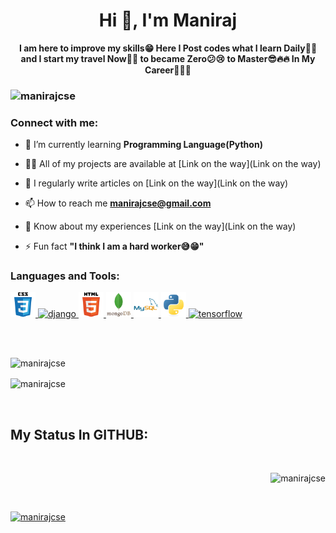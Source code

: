 <h1 align="center">Hi 👋, I'm Maniraj</h1>
<p align="center"><b>I am here to improve my skills😁 Here I Post codes what I learn Daily👀🔥 and I start my travel Now🐾😍 to became Zero😕😢 to Master😎🔥🔥 In My Career💪✨💥</b></p>

<h3 align="left"> <img src="https://komarev.com/ghpvc/?username=manirajcse&label=Profile%20views&color=0e75b6&style=flat" alt="manirajcse" /> </h3>

<h3 align="left">Connect with me:</h3>
<p align="left"></p>

- 🌱 I’m currently learning **Programming Language(Python)**

- 👨‍💻 All of my projects are available at [Link on the way](Link on the way)

- 📝 I regularly write articles on [Link on the way](Link on the way)

- 📫 How to reach me **manirajcse@gmail.com**

- 📄 Know about my experiences [Link on the way](Link on the way)

- ⚡ Fun fact **"I think I am a hard worker😅😁"**

<h3 align="left">Languages and Tools:</h3>
<p align="left"> <a href="https://www.w3schools.com/css/" target="_blank" rel="noreferrer"> <img src="https://raw.githubusercontent.com/devicons/devicon/master/icons/css3/css3-original-wordmark.svg" alt="css3" width="40" height="40"/> </a> <a href="https://www.djangoproject.com/" target="_blank" rel="noreferrer"> <img src="https://cdn.worldvectorlogo.com/logos/django.svg" alt="django" width="40" height="40"/> </a> <a href="https://www.w3.org/html/" target="_blank" rel="noreferrer"> <img src="https://raw.githubusercontent.com/devicons/devicon/master/icons/html5/html5-original-wordmark.svg" alt="html5" width="40" height="40"/> </a> <a href="https://www.mongodb.com/" target="_blank" rel="noreferrer"> <img src="https://raw.githubusercontent.com/devicons/devicon/master/icons/mongodb/mongodb-original-wordmark.svg" alt="mongodb" width="40" height="40"/> </a> <a href="https://www.mysql.com/" target="_blank" rel="noreferrer"> <img src="https://raw.githubusercontent.com/devicons/devicon/master/icons/mysql/mysql-original-wordmark.svg" alt="mysql" width="40" height="40"/> </a> <a href="https://www.python.org" target="_blank" rel="noreferrer"> <img src="https://raw.githubusercontent.com/devicons/devicon/master/icons/python/python-original.svg" alt="python" width="40" height="40"/> </a> <a href="https://www.tensorflow.org" target="_blank" rel="noreferrer"> <img src="https://www.vectorlogo.zone/logos/tensorflow/tensorflow-icon.svg" alt="tensorflow" width="40" height="40"/> </a> </p><br><br>

<p><img align="left" src="https://github-readme-stats.vercel.app/api/top-langs?username=manirajcse&show_icons=true&locale=en&layout=compact" alt="manirajcse"/></p>
<br><p><img align="center" src="https://github-readme-streak-stats.herokuapp.com/?user=manirajcse&" alt="manirajcse" /></p>

<br><h2 align="left">My Status In GITHUB:</h2>
<p align="left"></p><br>

<p>&nbsp;<img align="right" src="https://github-readme-stats.vercel.app/api?username=manirajcse&show_icons=true&locale=en" alt="manirajcse" /></p><br>

<p align="left"><a href="https://github.com/ryo-ma/github-profile-trophy"><img src="https://github-profile-trophy.vercel.app/?username=manirajcse" alt="manirajcse" /></a></p>
